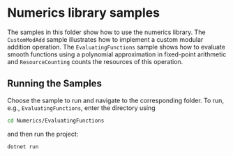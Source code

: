 # Numerics library samples

The samples in this folder show how to use the numerics library.
The `CustomModAdd` sample illustrates how to implement a custom modular addition operation.
The `EvaluatingFunctions` sample shows how to evaluate smooth functions using a polynomial
approximation in fixed-point arithmetic and `ResourceCounting` counts the resources of this
operation.

## Running the Samples

Choose the sample to run and navigate to the corresponding folder.
To run, e.g., `EvaluatingFunctions`, enter the directory using

```bash
cd Numerics/EvaluatingFunctions
```

and then run the project:

```dotnetcli
dotnet run
```
